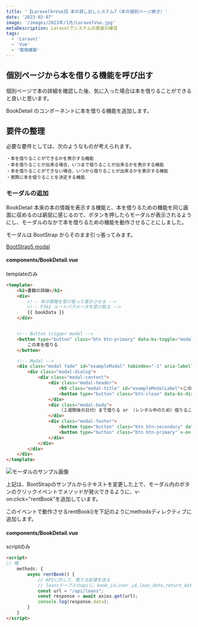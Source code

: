 ```yaml
---
title: '【Laravel9×Vue3】本の貸し出しシステム7（本の個別ページ続き）'
date: '2023-02-07'
image: '/images/2023年/1月/LaravelVue.jpg'
metaDescription: Laravelでシステムの実装の練習
tags:
  - 'Laravel'
  - 'Vue'
  - '環境構築'
---
```


## 個別ページから本を借りる機能を呼び出す

個別ページで本の詳細を確認した後、気に入った場合は本を借りることができると良いと思います。

BookDetail のコンポーネントに本を借りる機能を追加します。

## 要件の整理

必要な要件としては、次のようなものが考えられます。

```
・本を借りることができるかを表示する機能
・本を借りることが出来る場合、いつまで借りることが出来るかを表示する機能
・本を借りることができない場合、いつから借りることが出来るかを表示する機能
・実際に本を借りることを決定する機能
```

### モーダルの追加

BookDetail 本来の本の情報を表示する機能と、本を借りるための機能を同じ画面に収めるのは窮屈に感じるので、ボタンを押したら<bold>モーダル</bold>が表示されるようにし、モーダルのなかで本を借りるための機能を動作させることにしました。

モーダルは BootStrap からそのまま引っ張ってみます。

[BootStrap5 modal](https://getbootstrap.jp/docs/5.0/components/modal/#live-demo)

#### components/BookDetail.vue
</bold>templateのみ</bold>

````html
<template>
    <h2>書籍の詳細</h2>
    <div>
        <!-- 本の情報を受け取って表示させる -->
        <!-- P362 ルートパラメータを受け取る -->
        {{ bookData }}
    </div>


    <!-- Button trigger modal -->
    <button type="button" class="btn btn-primary" data-bs-toggle="modal" data-bs-target="#exampleModal">
        この本を借りる
    </button>

    <!-- Modal -->
    <div class="modal fade" id="exampleModal" tabindex="-1" aria-labelledby="exampleModalLabel" aria-hidden="true">
        <div class="modal-dialog">
            <div class="modal-content">
                <div class="modal-header">
                    <h5 class="modal-title" id="exampleModalLabel">この本を借りる</h5>
                    <button type="button" class="btn-close" data-bs-dismiss="modal" aria-label="Close"></button>
                </div>
                <div class="modal-body">
                    （２週間後の日付）まで借りる or （レンタル中のため）借りることが出来ないことを表示
                </div>
                <div class="modal-footer">
                    <button type="button" class="btn btn-secondary" data-bs-dismiss="modal">キャンセル</button>
                    <button type="button" class="btn btn-primary" v-on:click="rentBook">決定</button>
                </div>
            </div>
        </div>
    </div>
</template>

````

![モーダルのサンプル画像](/images/2023年/1月/ModalSample.png)


上記は、BootStrapのサンプルからテキストを変更した上で、モーダル内のボタンのクリックイベントでメソッドが発火できるように、<bold>v-on:click="rentBook"</bold>を追加しています。

このイベントで動作させる<bold>rentBook()</bold>を下記のようにmethodsディレクティブに追加します。

#### components/BookDetail.vue
<bold>scriptのみ</bold>
```html
<script>
// 略
    methods: {
        async rentBook() {
            // APIに対して、借りる処理を送る
            // loansテーブルのapiに、book_id,user_id,loan_date,return_dateを送信する処理
            const url = "/api/loans";
            const response = await axios.get(url);
            console.log(response.data);
        }
    }
</script>
```

